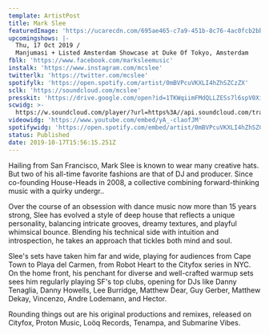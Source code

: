 ```yaml
---
template: ArtistPost
title: Mark Slee
featuredImage: 'https://ucarecdn.com/695ae465-c7a9-451b-8c76-4ac0fcb2bbcd/'
upcomingshows: |-
  Thu, 17 Oct 2019 /
  Manjumasi + Listed Amsterdam Showcase at Duke Of Tokyo, Amsterdam
fblk: 'https://www.facebook.com/marksleemusic'
instalk: 'https://www.instagram.com/mcslee'
twitterlk: 'https://twitter.com/mcslee'
spotifylk: 'https://open.spotify.com/artist/0mBVPcuVKXLI4hZhSZCzZX'
sclk: 'https://soundcloud.com/mcslee'
presskit: 'https://drive.google.com/open?id=1TKWqiimFMdQLLZESs7l6spV0Xi8tYlPB'
scwidg: >-
  https://w.soundcloud.com/player/?url=https%3A//api.soundcloud.com/tracks/692168764&color=%23ff5500&auto_play=false&hide_related=false&show_comments=true&show_user=true&show_reposts=false&show_teaser=true&visual=true
videowidg: 'https://www.youtube.com/embed/yA_-claofJM'
spotifywidg: 'https://open.spotify.com/embed/artist/0mBVPcuVKXLI4hZhSZCzZX'
status: Published
date: 2019-10-17T15:56:15.251Z
---
```

Hailing from San Francisco, Mark Slee is known to wear many creative hats. But two of his all-time favorite fashions are that of DJ and producer. Since co-founding House-Heads in 2008, a collective combining forward-thinking music with a quirky undergr..



Over the course of an obsession with dance music now more than 15 years strong, Slee has evolved a style of deep house that reflects a unique personality, balancing intricate grooves, dreamy textures, and playful whimsical bounce. Blending his technical side with intuition and introspection, he takes an approach that tickles both mind and soul.



Slee's sets have taken him far and wide, playing for audiences from Cape Town to Playa del Carmen, from Robot Heart to the Cityfox series in NYC. On the home front, his penchant for diverse and well-crafted warmup sets sees him regularly playing SF's top clubs, opening for DJs like Danny Tenaglia, Danny Howells, Lee Burridge, Matthew Dear, Guy Gerber, Matthew Dekay, Vincenzo, Andre Lodemann, and Hector.



Rounding things out are his original productions and remixes, released on Cityfox, Proton Music, Loöq Records, Tenampa, and Submarine Vibes.
